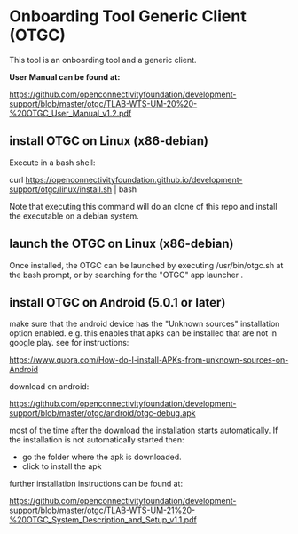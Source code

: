# Onboarding Tool Generic Client (OTGC)

This tool is an onboarding tool and a generic client.

**User Manual can be found at:**

https://github.com/openconnectivityfoundation/development-support/blob/master/otgc/TLAB-WTS-UM-20%20-%20OTGC_User_Manual_v1.2.pdf


## install OTGC on Linux (x86-debian)

Execute in a bash shell:

curl https://openconnectivityfoundation.github.io/development-support/otgc/linux/install.sh | bash

Note that executing this command will do an clone of this repo and install the executable on a debian system.

## launch the OTGC on Linux (x86-debian)

Once installed, the OTGC can be launched by executing /usr/bin/otgc.sh at the bash prompt, or by searching for the "OTGC" app launcher .


## install OTGC on Android (5.0.1 or later)

make sure that the android device has the "Unknown sources" installation option enabled.
e.g. this enables that apks can be installed that are not in google play.
see for instructions:

https://www.quora.com/How-do-I-install-APKs-from-unknown-sources-on-Android


download on android:

https://github.com/openconnectivityfoundation/development-support/blob/master/otgc/android/otgc-debug.apk

most of the time after the download the installation starts automatically.
If the installation is not automatically started then:
- go the folder where the apk is downloaded.
- click to install the apk

further installation instructions can be found at:

https://github.com/openconnectivityfoundation/development-support/blob/master/otgc/TLAB-WTS-UM-21%20-%20OTGC_System_Description_and_Setup_v1.1.pdf



